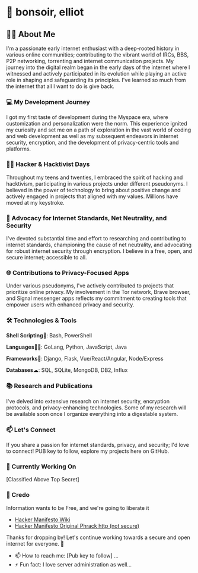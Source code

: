 # 👋 bonsoir, elliot

## 🙋‍♂️ About Me
I'm a passionate early internet enthusiast with a deep-rooted history in various online communities; contributing to the vibrant world of IRCs, BBS, P2P networking, torrenting and internet communication projects. My journey into the digital realm began in the early days of the internet where I witnessed and actively participated in its evolution while playing an active role in shaping and safeguarding its principles. I've learned so much from the internet that all I want to do is give back.

### 💻 My Development Journey

I got my first taste of development during the Myspace era, where customization and personalization were the norm. This experience ignited my curiosity and set me on a path of exploration in the vast world of coding and web development as well as my subsequent endeavors in internet security, encryption, and the development of privacy-centric tools and platforms.

### 🏴‍☠️ Hacker & Hacktivist Days
Throughout my teens and twenties, I embraced the spirit of hacking and hacktivism, participating in various projects under different pseudonyms. I believed in the power of technology to bring about positive change and actively engaged in projects that aligned with my values. Millions have moved at my keystroke.

### 🔐 Advocacy for Internet Standards, Net Neutrality, and Security
I've devoted substantial time and effort to researching and contributing to internet standards, championing the cause of net neutrality, and advocating for robust internet security through encryption. I believe in a free, open, and secure internet; accessible to all.

### 🌐 Contributions to Privacy-Focused Apps
Under various pseudonyms, I've actively contributed to projects that prioritize online privacy. My involvement in the Tor network, Brave browser, and Signal messenger apps reflects my commitment to creating tools that empower users with enhanced privacy and security.

### 🛠️ Technologies & Tools
**Shell Scripting**👻: Bash, PowerShell

**Languages**🧙‍♂️: GoLang, Python, JavaScript, Java

**Frameworks**🤖: Django, Flask, Vue/React/Angular, Node/Express

**Databases**☁: SQL, SQLite, MongoDB, DB2, Influx

### 📚 Research and Publications
I've delved into extensive research on internet security, encryption protocols, and privacy-enhancing technologies. Some of my research will be available soon once I organize everything into a digestable system. 

### 📫 Let's Connect
If you share a passion for internet standards, privacy, and security; I'd love to connect! PUB key to follow, explore my projects here on GitHub.

### 🚧 Currently Working On
[Classified Above Top Secret]

### 📜 Credo
Information wants to be Free, and we're going to liberate it

- [Hacker Manifesto Wiki](https://en.wikipedia.org/wiki/Hacker_Manifesto)
- [Hacker Manifesto Original Phrack http (not secure)](http://phrack.org/issues/7/3.html)

Thanks for dropping by! Let's continue working towards a secure and open internet for everyone. 🚀

- 📫 How to reach me: [Pub key to follow] ...
- ⚡ Fun fact: I love server administration as well...
